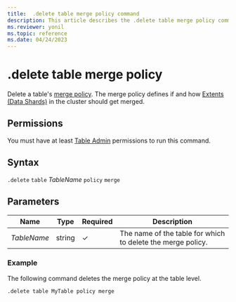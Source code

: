 ```yaml
---
title:  .delete table merge policy command
description: This article describes the .delete table merge policy command in Azure Data Explorer.
ms.reviewer: yonil
ms.topic: reference
ms.date: 04/24/2023
---
```

# .delete table merge policy

Delete a table's [merge policy](mergepolicy.md). The merge policy defines if and how [Extents (Data Shards)](../management/extents-overview.md) in the cluster should get merged.

## Permissions

You must have at least [Table Admin](access-control/role-based-access-control.md) permissions to run this command.

## Syntax

`.delete` `table` *TableName* `policy` `merge`

## Parameters

|Name|Type|Required|Description|
|--|--|--|--|
|*TableName*|string|&check;|The name of the table for which to delete the merge policy.|

### Example

The following command deletes the merge policy at the table level.

```kusto
.delete table MyTable policy merge 
```
